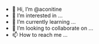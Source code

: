 - 👋 Hi, I’m @aconitine
- 👀 I’m interested in ...
- 🌱 I’m currently learning ...
- 💞️ I’m looking to collaborate on ...
- 📫 How to reach me ...

<!---
aconitine/aconitine is a ✨ special ✨ repository because its `README.md` (this file) appears on your GitHub profile.
You can click the Preview link to take a look at your changes.
--->
